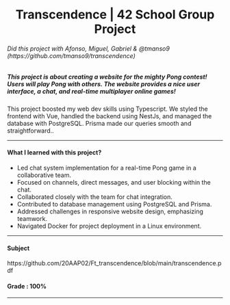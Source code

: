 <h1 align="center"> Transcendence | 42 School Group Project </h1>
<h6>Did this project with Afonso, Miguel, Gabriel & @tmanso9 (https://github.com/tmanso9/transcendence)</h6>
<h5>This project is about creating a website for the mighty Pong contest! Users will play Pong with others. The website provides a nice user interface, a chat, and real-time multiplayer online games!</h5>
<p>This project boosted my web dev skills using Typescript. We styled the frontend with Vue, handled the backend using NestJs, and managed the database with PostgreSQL. Prisma made our queries smooth and straightforward..</p>


-----

<h4>What I learned with this project?</h4>

- Led chat system implementation for a real-time Pong game in a collaborative team.
- Focused on channels, direct messages, and user blocking within the chat.
- Collaborated closely with the team for chat integration.
- Contributed to database management using PostgreSQL and Prisma.
- Addressed challenges in responsive website design, emphasizing teamwork.
- Navigated Docker for project deployment in a Linux environment.



----

<h4>Subject</h4>
https://github.com/20AAP02/Ft_transcendence/blob/main/transcendence.pdf
<br>
<h4>Grade : 100%</h4>

----
